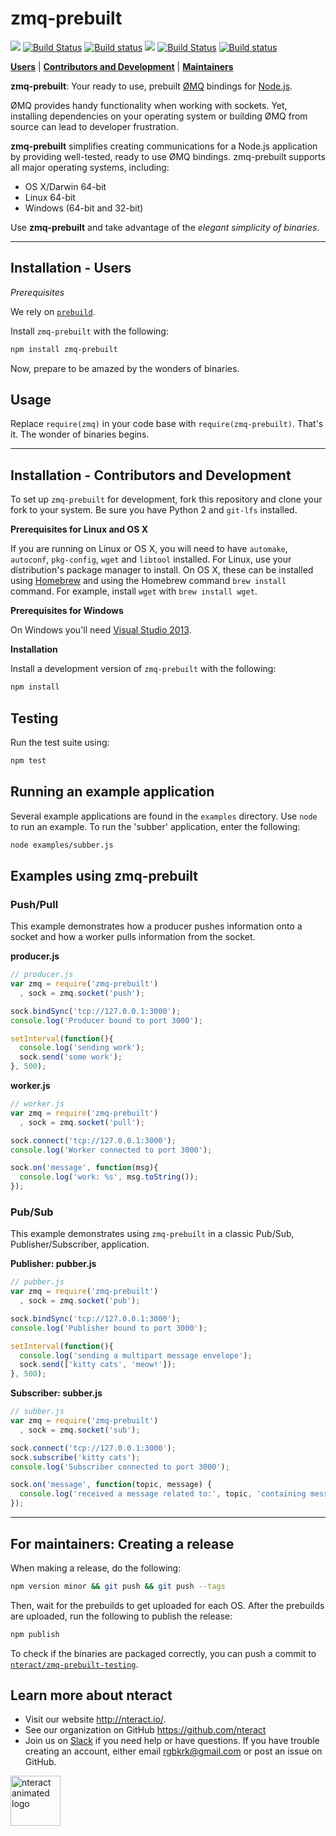 # zmq-prebuilt

[![](https://img.shields.io/badge/version-latest-blue.svg)](https://github.com/nteract/zmq-prebuilt)
[![Build Status](https://travis-ci.org/nteract/zmq-prebuilt.svg?branch=master)](https://travis-ci.org/nteract/zmq-prebuilt)
[![Build status](https://ci.appveyor.com/api/projects/status/6u7saauir2msxpou?svg=true)](https://ci.appveyor.com/project/nteract/zmq-prebuilt)
[![](https://img.shields.io/badge/version-stable-blue.svg)](https://github.com/nteract/zmq-prebuilt/releases/tag/v1.4.0)
[![Build Status](https://travis-ci.org/nteract/zmq-prebuilt-testing.svg?branch=master)](https://travis-ci.org/nteract/zmq-prebuilt-testing)
[![Build status](https://ci.appveyor.com/api/projects/status/ox85p208tsxw6vt1?svg=true)](https://ci.appveyor.com/project/nteract/zmq-prebuilt-testing)

[**Users**](#installation--users) | [**Contributors and Development**](#installation---contributors-and-development) | [**Maintainers**](#for-maintainers-creating-a-release)

**zmq-prebuilt**: Your ready to use, prebuilt [ØMQ](http://www.zeromq.org/)
bindings for [Node.js](https://nodejs.org/en/).

ØMQ provides handy functionality when working with sockets. Yet,
installing dependencies on your operating system or building ØMQ from
source can lead to developer frustration.

**zmq-prebuilt** simplifies creating communications for a Node.js
application by providing well-tested, ready to use ØMQ bindings.
zmq-prebuilt supports all major operating systems, including:

* OS X/Darwin 64-bit
* Linux 64-bit
* Windows (64-bit and 32-bit)

Use **zmq-prebuilt** and take advantage of the *elegant simplicity of binaries*.


----

## Installation - Users

*Prerequisites*

We rely on [`prebuild`](https://github.com/mafintosh/prebuild).

Install `zmq-prebuilt` with the following:

```bash
npm install zmq-prebuilt
```

Now, prepare to be amazed by the wonders of binaries.

## Usage

Replace `require(zmq)` in your code base with `require(zmq-prebuilt)`. That's it.
The wonder of binaries begins.

----

## Installation - Contributors and Development

To set up `zmq-prebuilt` for development, fork this repository and
clone your fork to your system. Be sure you have Python 2 and `git-lfs` installed.

**Prerequisites for Linux and OS X**

If you are running on Linux or OS X, you will need to have `automake`,
`autoconf`, `pkg-config`, `wget` and `libtool` installed. For Linux, use your distribution's
package manager to install. On OS X, these can be installed using
[Homebrew](http://brew.sh) and using the Homebrew command `brew install`
command. For example, install `wget` with `brew install wget`.

**Prerequisites for Windows**

On Windows you'll need [Visual Studio 2013](https://www.microsoft.com/en-US/download/details.aspx?id=44914).


**Installation**

Install a development version of `zmq-prebuilt` with the following:

```bash
npm install
```

## Testing

Run the test suite using:

```bash
npm test
```

## Running an example application

Several example applications are found in the `examples` directory. Use
`node` to run an example. To run the 'subber' application, enter the
following:

```bash
node examples/subber.js
```


## Examples using zmq-prebuilt

### Push/Pull

This example demonstrates how a producer pushes information onto a
socket and how a worker pulls information from the socket.

**producer.js**

```js
// producer.js
var zmq = require('zmq-prebuilt')
  , sock = zmq.socket('push');

sock.bindSync('tcp://127.0.0.1:3000');
console.log('Producer bound to port 3000');

setInterval(function(){
  console.log('sending work');
  sock.send('some work');
}, 500);
```

**worker.js**

```js
// worker.js
var zmq = require('zmq-prebuilt')
  , sock = zmq.socket('pull');

sock.connect('tcp://127.0.0.1:3000');
console.log('Worker connected to port 3000');

sock.on('message', function(msg){
  console.log('work: %s', msg.toString());
});
```

### Pub/Sub

This example demonstrates using `zmq-prebuilt` in a classic Pub/Sub,
Publisher/Subscriber, application.

**Publisher: pubber.js**

```js
// pubber.js
var zmq = require('zmq-prebuilt')
  , sock = zmq.socket('pub');

sock.bindSync('tcp://127.0.0.1:3000');
console.log('Publisher bound to port 3000');

setInterval(function(){
  console.log('sending a multipart message envelope');
  sock.send(['kitty cats', 'meow!']);
}, 500);
```

**Subscriber: subber.js**

```js
// subber.js
var zmq = require('zmq-prebuilt')
  , sock = zmq.socket('sub');

sock.connect('tcp://127.0.0.1:3000');
sock.subscribe('kitty cats');
console.log('Subscriber connected to port 3000');

sock.on('message', function(topic, message) {
  console.log('received a message related to:', topic, 'containing message:', message);
});
```

----

## For maintainers: Creating a release

When making a release, do the following:

```bash
npm version minor && git push && git push --tags
```

Then, wait for the prebuilds to get uploaded for each OS. After the
prebuilds are uploaded, run the following to publish the release:

```bash
npm publish
```

To check if the binaries are packaged correctly, you can push a commit to
[`nteract/zmq-prebuilt-testing`](https://github.com/nteract/zmq-prebuilt-testing).

## Learn more about nteract

- Visit our website http://nteract.io/.
- See our organization on GitHub https://github.com/nteract
- Join us on [Slack](http://slack.nteract.in/) if you need help or have
  questions. If you have trouble creating an account, either
  email rgbkrk@gmail.com or post an issue on GitHub.

<img src="https://cloud.githubusercontent.com/assets/836375/15271096/98e4c102-19fe-11e6-999a-a74ffe6e2000.gif" alt="nteract animated logo" height="80px" />
